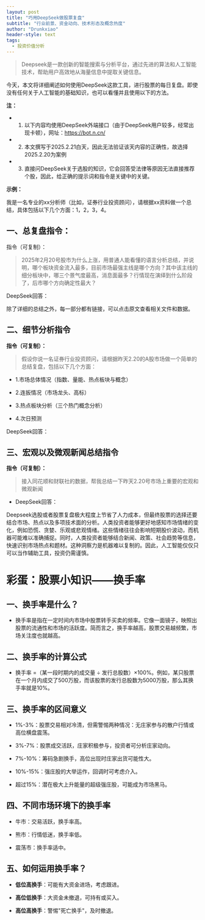 ```yaml
---
layout: post
title: "巧用DeepSeek做股票复盘"
subtitle: "行业前景、资金动向、技术形态及概念热度"
author: "Drunkxiao"
header-style: text
tags:
  - 投资价值分析
---
```




>Deepseek是一款创新的智能搜索与分析平台，通过先进的算法和人工智能技术，帮助用户高效地从海量信息中提取关键信息。

今天，本文将详细阐述如何使用DeepSeek这款工具，进行股票的每日复盘。即使没有任何关于人工智能的基础知识，也可以看懂并且使用以下的方法。

**注：**

*  1. 以下内容均使用DeepSeek外端接口（由于DeepSeek用户较多，经常出现卡顿），网址：https://bot.n.cn/

*  2. 本文撰写于2025.2.21白天，因此无法验证该天内容的正确性，故选择2025.2.20为案例

*  3. 直接问DeepSeek关于选股的知识，它会回答受法律等原因无法直接推荐个股，因此，给正确的提示词和指令是关键中的关键。

**示例：**

我是一名专业的xx分析师（比如，证券行业投资顾问），请根据xx资料做一个总结，具体包括以下几个方面：1，2，3，4。


## 一、总复盘指令：


指令（可复制）：

> 2025年2月20号股市为什么上涨，用普通人能看懂的语言分析总结，并说明，哪个板块资金流入最多，目前市场最强主线是哪个方向？其中该主线的细分板块中，哪三个景气度最高，消息面最多？行情现在演绎到什么阶段了，后市哪个方向确定性最大？

DeepSeek回答：

除了详细的总结之外，每一部分都有链接，可以点击原文查看相关文件和数据。



## 二、细节分析指令


**指令（可复制）：**

> 假设你说一名证券行业投资顾问，请根据昨天2.20的A股市场做一个简单的总结复盘，包括以下几个方面：

*  1.市场总体情况（指数、量能、热点板块与概念）

*  2.连扳情况（市场龙头、高标）

*  3.热点板块分析（三个热门概念分析）

*  4.次日预测

DeepSeek回答：


## 三、宏观以及微观新闻总结指令


**指令（可复制）：**

> 接入同花顺和财联社的数据，帮我总结一下昨天2.20号市场上重要的宏观和微观新闻

*  DeepSeek回答：

Deepseek选股或者股票复盘极大程度上节省了人力成本，但最终股票的选择还要结合市场、热点以及多项技术面的分析。人类投资者能够更好地感知市场情绪的变化，例如恐慌、贪婪、乐观或悲观情绪。这些情绪往往会影响短期股价波动，而机器可能难以准确捕捉。同时，人类投资者能够结合新闻、政策、社会趋势等信息，快速识别市场热点和题材。这种洞察力是机器难以复制的。因此，人工智能仅仅只可以当作辅助工具，投资仍需谨慎。


# 彩蛋：股票小知识——换手率

## 一、换手率是什么？

*  换手率是指在一定时间内市场中股票转手买卖的频率。它像一面镜子，映照出股票的流通性和市场的活跃度。简而言之，换手率越高，股票交易越频繁，市场关注度也就越高。

## 二、换手率的计算公式

*  换手率 =（某一段时期内的成交量 ÷ 发行总股数）×100%。例如，某只股票在一个月内成交了500万股，而该股票的发行总股数为5000万股，那么其换手率就是10%。

## 三、换手率的区间意义

*  1%-3%：股票交易相对冷清，但需警惕两种情况：无庄家参与的散户行情或高位横盘震荡。

*  3%-7%：股票成交活跃，庄家积极参与，投资者可分析庄家动向。

*  7%-10%：筹码急剧换手，高位出现时庄家出货可能性大。

*  10%-15%：强庄股的大举运作，回调时可考虑介入。

*  超过15%：潜在极大上升能量的超级强庄股，可能成为市场黑马。

## 四、不同市场环境下的换手率

*  牛市：交易活跃，换手率高。

*  熊市：行情低迷，换手率低。

*  震荡市：换手率适中。

## 五、如何运用换手率？

*  **低位高换手**：可能有大资金进场，考虑跟进。

*  **高位低换手**：大资金未撤退，可持有或买入。

*  **高位高换手**：警惕"死亡换手"，及时撤退。